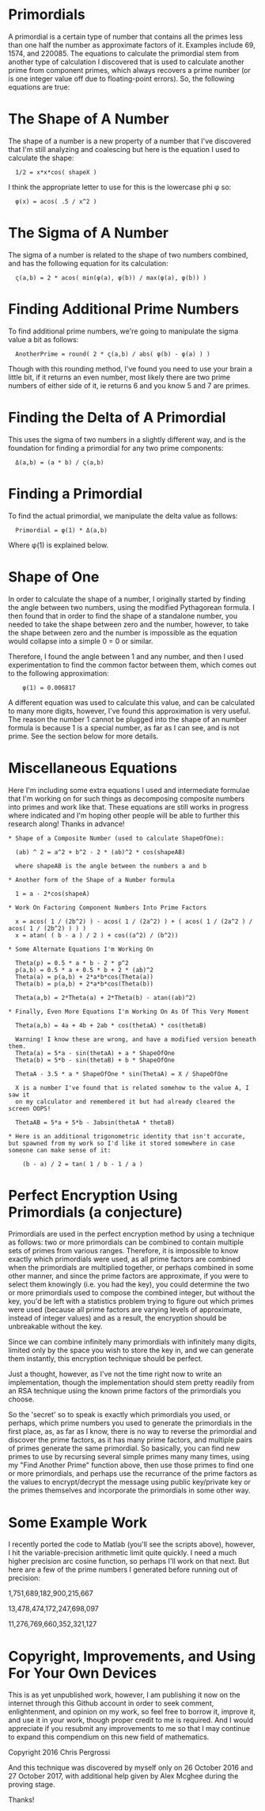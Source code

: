 # Primordials

A primordial is a certain type of number that contains all the primes less than one half the number as approximate factors of it.  Examples include 69, 1574, and 220085.  The equations to calculate the primordial stem from another type of calculation I discovered that is used to calculate another prime from component
primes, which always recovers a prime number (or is one integer value off due to floating-point errors). So, the following equations are true:

# The Shape of A Number

The shape of a number is a new property of a number that I've discovered that I'm still analyzing and coalescing but here is the equation I used to calculate the shape:

      1/2 = x*x*cos( shapeX )

I think the appropriate letter to use for this is the lowercase phi φ so:

      φ(x) = acos( .5 / x^2 )

# The Sigma of A Number

The sigma of a number is related to the shape of two numbers combined, and has the following equation for its calculation:

      ς(a,b) = 2 * acos( min(φ(a), φ(b)) / max(φ(a), φ(b)) )

# Finding Additional Prime Numbers

To find additional prime numbers, we're going to manipulate the sigma value a bit as follows:

      AnotherPrime = round( 2 * ς(a,b) / abs( φ(b) - φ(a) ) )

Though with this rounding method, I've found you need to use your brain a little bit, if it returns an even number, most likely there are two prime numbers of either side of it, ie returns 6 and you know 5 and 7 are primes.

# Finding the Delta of A Primordial

This uses the sigma of two numbers in a slightly different way, and is the foundation for finding a primordial for any two prime components:

      Δ(a,b) = (a * b) / ς(a,b)

# Finding a Primordial

To find the actual primordial, we manipulate the delta value as follows:

      Primordial = φ(1) * Δ(a,b)

Where φ(1) is explained below.

# Shape of One

In order to calculate the shape of a number, I originally started by finding the angle between two numbers, using the modified Pythagorean formula.  I then found that in order to find the shape of a standalone number, you needed to take the shape between zero and the number, however, to take the shape between zero and the number is impossible as the equation would collapse into a simple 0 = 0 or similar.

Therefore, I found the angle between 1 and any number, and then I used experimentation to find the common factor between them, which comes out to the following approximation:

        φ(1) = 0.006817

  A different equation was used to calculate this value, and can be calculated to many more digits, however, I've found this approximation is very useful.  The reason the number 1 cannot be plugged into the shape of an number formula is because 1 is a special number, as far as I can see, and is not prime.  See the section below for more details.

# Miscellaneous Equations

Here I'm including some extra equations I used and intermediate formulae that I'm working on for such things as decomposing composite numbers into primes and work like that.  These equations are still works in progress where indicated and I'm hoping other people will be able to further this research along!  Thanks in advance!

    * Shape of a Composite Number (used to calculate ShapeOfOne):

      (ab) ^ 2 = a^2 + b^2 - 2 * (ab)^2 * cos(shapeAB)

      where shapeAB is the angle between the numbers a and b

    * Another form of the Shape of a Number formula

      1 = a - 2*cos(shapeA)

    * Work On Factoring Component Numbers Into Prime Factors

      x = acos( 1 / (2b^2) ) - acos( 1 / (2a^2) ) + ( acos( 1 / (2a^2 ) / acos( 1 / (2b^2) ) ) )
      x = atan( ( b - a ) / 2 ) + cos((a^2) / (b^2))

    * Some Alternate Equations I'm Working On

      Theta(p) = 0.5 * a * b - 2 * p^2
      p(a,b) = 0.5 * a + 0.5 * b + 2 * (ab)^2
      Theta(a) = p(a,b) + 2*a*b*cos(Theta(a))
      Theta(b) = p(a,b) + 2*a*b*cos(Theta(b))

      Theta(a,b) = 2*Theta(a) + 2*Theta(b) - atan((ab)^2)

    * Finally, Even More Equations I'm Working On As Of This Very Moment

      Theta(a,b) = 4a + 4b + 2ab * cos(thetaA) * cos(thetaB)

      Warning! I know these are wrong, and have a modified version beneath them.
      Theta(a) = 5*a - sin(thetaA) + a * ShapeOfOne
      Theta(b) = 5*b - sin(thetaB) + b * ShapeOfOne

      ThetaA - 3.5 * a * ShapeOfOne * sin(ThetaA) = X / ShapeOfOne

      X is a number I've found that is related somehow to the value A, I saw it
      on my calculator and remembered it but had already cleared the screen OOPS!

      ThetaAB = 5*a + 5*b - 3absin(thetaA * thetaB)

    * Here is an additional trigonometric identity that isn't accurate, but spawned from my work so I'd like it stored somewhere in case someone can make sense of it:

        (b - a) / 2 = tan( 1 / b - 1 / a )

# Perfect Encryption Using Primordials (a conjecture)

Primordials are used in the perfect encryption method by using a technique as follows: two or more primordials can be combined to contain multiple sets of primes from various ranges.  Therefore, it is impossible to know exactly which primordials were used, as all prime factors are combined when the primordials are multiplied together, or perhaps combined in some other manner, and since the prime factors are approximate, if you were to select them knowingly (i.e. you had the key), you could determine the two or more primordials used to compose the combined integer, but without the key, you'd be left with a statistics problem trying to figure out which primes were used (because all prime factors are varying levels of approximate, instead of integer values) and as a result, the encryption should be unbreakable without the key.

Since we can combine infinitely many primordials with infinitely many digits, limited only by the space you wish to store the key in, and we can generate them instantly, this encryption technique should be perfect.

Just a thought, however, as I've not the time right now to write an implementation, though the implementation should stem pretty readily from an RSA technique using the known prime factors of the primordials you choose.

So the 'secret' so to speak is exactly which primordials you used, or perhaps, which prime numbers you used to generate the primordials in the first place, as, as far as I know, there is no way to reverse the primordial and discover the prime factors, as it has many prime factors, and multiple pairs of primes generate the same primordial.  So basically, you can find new primes to use by recursing several simple primes many many times, using my "Find Another Prime" function above, then use those primes to find one or more primordials, and perhaps use the recurrance of the prime factors as the values to encrypt/decrypt the message using public key/private key or the primes themselves and incorporate the primordials in some other way.

# Some Example Work

I recently ported the code to Matlab (you'll see the scripts above), however, I hit the variable-precision arithmetic limit quite quickly.  I need a much higher precision arc cosine function, so perhaps I'll work on that next.  But here are a few of the prime numbers I generated before running out of precision:

1,751,689,182,900,215,667

13,478,474,172,247,698,097

11,276,769,660,352,321,127

# Copyright, Improvements, and Using For Your Own Devices

This is as yet unpublished work, however, I am publishing it now on the internet through this Github account in order to seek comment, enlightenment, and opinion on my work, so feel free to borrow it, improve it, and use it in your work, though proper credit to me is required.  And I would appreciate if you resubmit any improvements to me so that I may continue to expand this compendium on this new field of mathematics.

Copyright 2016 Chris Pergrossi

And this technique was discovered by myself only on 26 October 2016 and 27 October 2017, with additional help given by Alex Mcghee during the proving stage.

Thanks!
